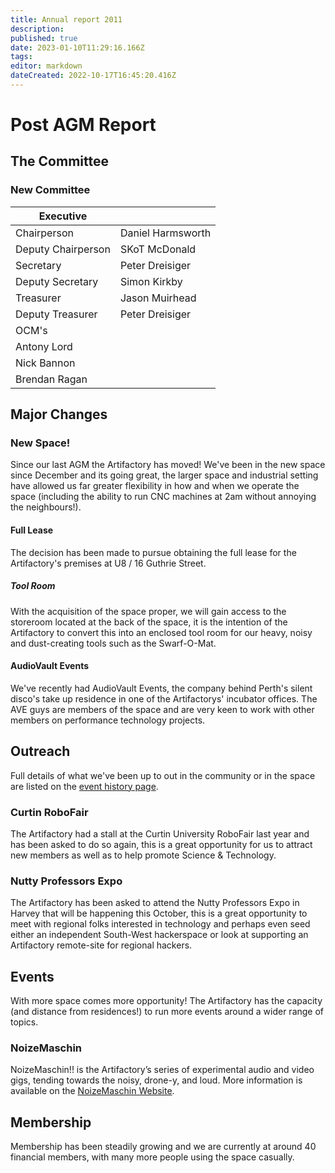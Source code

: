 ```yaml
---
title: Annual report 2011
description: 
published: true
date: 2023-01-10T11:29:16.166Z
tags: 
editor: markdown
dateCreated: 2022-10-17T16:45:20.416Z
---
```


# Post AGM Report

## The Committee

### New Committee

| Executive          |                   |
|--------------------|-------------------|
| Chairperson        | Daniel Harmsworth |
| Deputy Chairperson | SKoT McDonald     |
| Secretary          | Peter Dreisiger   |
| Deputy Secretary   | Simon Kirkby      |
| Treasurer          | Jason Muirhead    |
| Deputy Treasurer   | Peter Dreisiger   |
| OCM's              |                   |
| Antony Lord        |                   |
| Nick Bannon        |                   |
| Brendan Ragan      |                   |

## Major Changes

### New Space!

Since our last AGM the Artifactory has moved! We've been in the new space since December and its going great, the larger space and industrial setting have allowed us far greater flexibility in how and when we operate the space (including the ability to run CNC machines at 2am without annoying the neighbours!).

#### Full Lease

The decision has been made to pursue obtaining the full lease for the Artifactory's premises at U8 / 16 Guthrie Street.

##### Tool Room

With the acquisition of the space proper, we will gain access to the storeroom located at the back of the space, it is the intention of the Artifactory to convert this into an enclosed tool room for our heavy, noisy and dust-creating tools such as the Swarf-O-Mat.

#### AudioVault Events

We've recently had AudioVault Events, the company behind Perth's silent disco's take up residence in one of the Artifactorys' incubator offices. The AVE guys are members of the space and are very keen to work with other members on performance technology projects.

## Outreach

Full details of what we've been up to out in the community or in the space are listed on the [event history page](/artifactory_events_history).

### Curtin RoboFair

The Artifactory had a stall at the Curtin University RoboFair last year and has been asked to do so again, this is a great opportunity for us to attract new members as well as to help promote Science & Technology.

### Nutty Professors Expo

The Artifactory has been asked to attend the Nutty Professors Expo in Harvey that will be happening this October, this is a great opportunity to meet with regional folks interested in technology and perhaps even seed either an independent South-West hackerspace or look at supporting an Artifactory remote-site for regional hackers.

## Events

With more space comes more opportunity! The Artifactory has the capacity (and distance from residences!) to run more events around a wider range of topics.

### NoizeMaschin

NoizeMaschin!! is the Artifactory’s series of experimental audio and video gigs, tending towards the noisy, drone-y, and loud. More information is available on the [NoizeMaschin Website](http://noizemaschin.artifactory.org.au).

## Membership

Membership has been steadily growing and we are currently at around 40 financial members, with many more people using the space casually.
